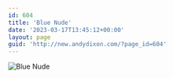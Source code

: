 ```yaml
---
id: 604
title: 'Blue Nude'
date: '2023-03-17T13:45:12+00:00'
layout: page
guid: 'http://new.andydixon.com/?page_id=604'
---
```


![Blue Nude](https://i0.wp.com/assets.g8x2.ldn.idrivee2-23.com/posters/Blue%20Nude%2001.jpg?w=1200&ssl=1 "Blue Nude")